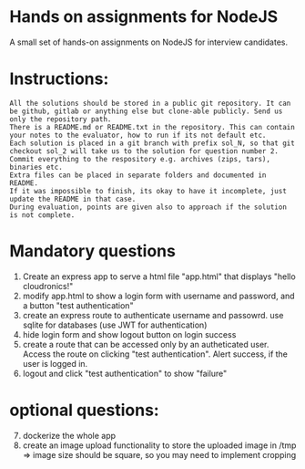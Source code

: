 # Hands on assignments for NodeJS

A small set of hands-on assignments on NodeJS for interview candidates.
# Instructions:

    All the solutions should be stored in a public git repository. It can be github, gitlab or anything else but clone-able publicly. Send us only the repository path.
    There is a README.md or README.txt in the repository. This can contain your notes to the evaluator, how to run if its not default etc.
    Each solution is placed in a git branch with prefix sol_N, so that git checkout sol_2 will take us to the solution for question number 2.
    Commit everything to the respository e.g. archives (zips, tars), binaries etc.
    Extra files can be placed in separate folders and documented in README.
    If it was impossible to finish, its okay to have it incomplete, just update the README in that case. 
    During evaluation, points are given also to approach if the solution is not complete.

# Mandatory questions
1. Create an express app to serve a html file "app.html" that displays "hello cloudronics!"
2. modify app.html to show a login form with username and password, and a button "test authentication"
3. create an express route to authenticate username and passowrd. use sqlite for databases (use JWT for authentication)
4. hide login form and show logout button on login success
5. create a route that can be accessed only by an autheticated user. Access the route on clicking "test authentication". Alert success, if the user is logged in.
6. logout and click "test authentication" to show "failure"

# optional questions:
7. dockerize the whole app
8. create an image upload functionality to store the uploaded image in /tmp => image size should be square, so you may need to implement cropping
